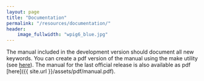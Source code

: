 ```yaml
---
layout: page
title: "Documentation"
permalink: "/resources/documentation/"
header:
    image_fullwidth: "wpig6_blue.jpg"
---
```


The
manual included in the development version should document all new
keywords. You can create a pdf version of the manual using the make
utility (see
[here](https://github.com/cosmo-epfl/i-pi-dev/blob/master/doc/README)). The
manual for the last official release is also available as pdf
[here]({{ site.url }}/assets/pdf/manual.pdf). 
